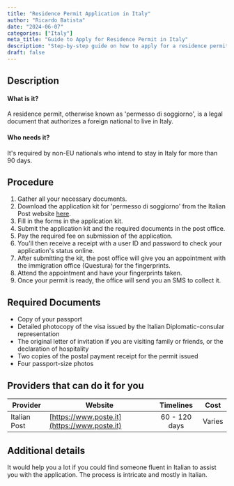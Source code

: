 ```yaml
---
title: "Residence Permit Application in Italy"
author: "Ricardo Batista"
date: "2024-06-07"
categories: ["Italy"]
meta_title: "Guide to Apply for Residence Permit in Italy"
description: "Step-by-step guide on how to apply for a residence permit in Italy including procedure, required documents, and service providers."
draft: false
---
```


## Description
#### What is it?
A residence permit, otherwise known as 'permesso di soggiorno', is a legal document that authorizes a foreign national to live in Italy.

#### Who needs it?
It's required by non-EU nationals who intend to stay in Italy for more than 90 days.

## Procedure
1. Gather all your necessary documents.
2. Download the application kit for 'permesso di soggiorno' from the Italian Post website [here](https://www.poste.it/estrattore-regole-postali.html).
3. Fill in the forms in the application kit.
4. Submit the application kit and the required documents in the post office.
5. Pay the required fee on submission of the application.
6. You'll then receive a receipt with a user ID and password to check your application's status online.
7. After submitting the kit, the post office will give you an appointment with the immigration office (Questura) for the fingerprints.
8. Attend the appointment and have your fingerprints taken.
9. Once your permit is ready, the office will send you an SMS to collect it.

## Required Documents
- Copy of your passport
- Detailed photocopy of the visa issued by the Italian Diplomatic-consular representation
- The original letter of invitation if you are visiting family or friends, or the declaration of hospitality
- Two copies of the postal payment receipt for the permit issued
- Four passport-size photos

## Providers that can do it for you

| Provider        |     Website     |     Timelines    |       Cost      |
| --------------- | --------------- |  :-------------: | :-------------: |
| Italian Post      |  [https://www.poste.it](https://www.poste.it)|      60 - 120 days      |        Varies       |

## Additional details
It would help you a lot if you could find someone fluent in Italian to assist you with the application. The process is intricate and mostly in Italian.